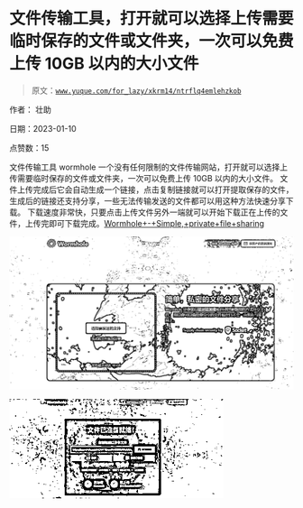 # 文件传输工具，打开就可以选择上传需要临时保存的文件或文件夹，一次可以免费上传 10GB 以内的大小文件

> 原文：[`www.yuque.com/for_lazy/xkrm14/ntrflq4emlehzkob`](https://www.yuque.com/for_lazy/xkrm14/ntrflq4emlehzkob)



作者： 壮助 

日期：2023-01-10 

点赞数：15 

文件传输工具 wormhole 一个没有任何限制的文件传输网站，打开就可以选择上传需要临时保存的文件或文件夹，一次可以免费上传 10GB 以内的大小文件。 文件上传完成后它会自动生成一个链接，点击复制链接就可以打开提取保存的文件，生成后的链接还支持分享，一些无法传输发送的文件都可以用这种方法快速分享下载。 下载速度非常快，只要点击上传文件另外一端就可以开始下载正在上传的文件，上传完即可下载完成。[Wormhole+-+Simple,+private+file+sharing](https://wormhole.app/) 

![](img/91e42478aa6af013f6d31f85ea4129e2.png) 

![](img/b73818f043826e2436d9850f1fcba04b.png)  


